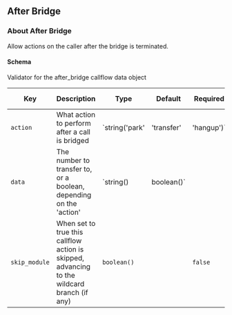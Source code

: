 ## After Bridge

### About After Bridge

Allow actions on the caller after the bridge is terminated.

#### Schema

Validator for the after_bridge callflow data object



Key | Description | Type | Default | Required | Support Level
--- | ----------- | ---- | ------- | -------- | -------------
`action` | What action to perform after a call is bridged | `string('park' | 'transfer' | 'hangup')` |   | `false` |  
`data` | The number to transfer to, or a boolean, depending on the 'action' | `string() | boolean()` |   | `false` |  
`skip_module` | When set to true this callflow action is skipped, advancing to the wildcard branch (if any) | `boolean()` |   | `false` |  



